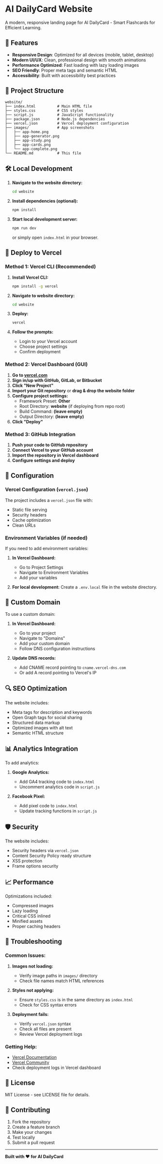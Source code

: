 # AI DailyCard Website

A modern, responsive landing page for AI DailyCard - Smart Flashcards for Efficient Learning.

## 🚀 Features

- **Responsive Design**: Optimized for all devices (mobile, tablet, desktop)
- **Modern UI/UX**: Clean, professional design with smooth animations
- **Performance Optimized**: Fast loading with lazy loading images
- **SEO Friendly**: Proper meta tags and semantic HTML
- **Accessibility**: Built with accessibility best practices

## 📁 Project Structure

```
website/
├── index.html          # Main HTML file
├── styles.css          # CSS styles
├── script.js           # JavaScript functionality
├── package.json        # Node.js dependencies
├── vercel.json         # Vercel deployment configuration
├── images/             # App screenshots
│   ├── app-home.png
│   ├── app-generator.png
│   ├── app-study.png
│   ├── app-cards.png
│   └── app-complete.png
└── README.md           # This file
```

## 🛠 Local Development

1. **Navigate to the website directory:**

   ```bash
   cd website
   ```

2. **Install dependencies (optional):**

   ```bash
   npm install
   ```

3. **Start local development server:**
   ```bash
   npm run dev
   ```
   or simply open `index.html` in your browser.

## 🚀 Deploy to Vercel

### Method 1: Vercel CLI (Recommended)

1. **Install Vercel CLI:**

   ```bash
   npm install -g vercel
   ```

2. **Navigate to website directory:**

   ```bash
   cd website
   ```

3. **Deploy:**

   ```bash
   vercel
   ```

4. **Follow the prompts:**
   - Login to your Vercel account
   - Choose project settings
   - Confirm deployment

### Method 2: Vercel Dashboard (GUI)

1. **Go to [vercel.com](https://vercel.com)**
2. **Sign in/up with GitHub, GitLab, or Bitbucket**
3. **Click "New Project"**
4. **Import your Git repository** or **drag & drop the website folder**
5. **Configure project settings:**
   - Framework Preset: **Other**
   - Root Directory: **website** (if deploying from repo root)
   - Build Command: **(leave empty)**
   - Output Directory: **(leave empty)**
6. **Click "Deploy"**

### Method 3: GitHub Integration

1. **Push your code to GitHub repository**
2. **Connect Vercel to your GitHub account**
3. **Import the repository in Vercel dashboard**
4. **Configure settings and deploy**

## 🔧 Configuration

### Vercel Configuration (`vercel.json`)

The project includes a `vercel.json` file with:

- Static file serving
- Security headers
- Cache optimization
- Clean URLs

### Environment Variables (if needed)

If you need to add environment variables:

1. **In Vercel Dashboard:**

   - Go to Project Settings
   - Navigate to Environment Variables
   - Add your variables

2. **For local development:**
   Create a `.env.local` file in the website directory.

## 📱 Custom Domain

To use a custom domain:

1. **In Vercel Dashboard:**

   - Go to your project
   - Navigate to "Domains"
   - Add your custom domain
   - Follow DNS configuration instructions

2. **Update DNS records:**
   - Add CNAME record pointing to `cname.vercel-dns.com`
   - Or add A record pointing to Vercel's IP

## 🔍 SEO Optimization

The website includes:

- Meta tags for description and keywords
- Open Graph tags for social sharing
- Structured data markup
- Optimized images with alt text
- Semantic HTML structure

## 📊 Analytics Integration

To add analytics:

1. **Google Analytics:**

   - Add GA4 tracking code to `index.html`
   - Uncomment analytics code in `script.js`

2. **Facebook Pixel:**
   - Add pixel code to `index.html`
   - Update tracking functions in `script.js`

## 🛡 Security

The website includes:

- Security headers via `vercel.json`
- Content Security Policy ready structure
- XSS protection
- Frame options security

## 📈 Performance

Optimizations included:

- Compressed images
- Lazy loading
- Critical CSS inlined
- Minified assets
- Proper caching headers

## 🐛 Troubleshooting

### Common Issues:

1. **Images not loading:**

   - Verify image paths in `images/` directory
   - Check file names match HTML references

2. **Styles not applying:**

   - Ensure `styles.css` is in the same directory as `index.html`
   - Check for CSS syntax errors

3. **Deployment fails:**
   - Verify `vercel.json` syntax
   - Check all files are present
   - Review Vercel deployment logs

### Getting Help:

- [Vercel Documentation](https://vercel.com/docs)
- [Vercel Community](https://github.com/vercel/vercel/discussions)
- Check deployment logs in Vercel dashboard

## 📄 License

MIT License - see LICENSE file for details.

## 🤝 Contributing

1. Fork the repository
2. Create a feature branch
3. Make your changes
4. Test locally
5. Submit a pull request

---

**Built with ❤️ for AI DailyCard**
